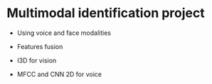 # Multimodal identification project

- Using voice and face modalities
  
- Features fusion
- I3D for vision
- MFCC and CNN 2D for voice
